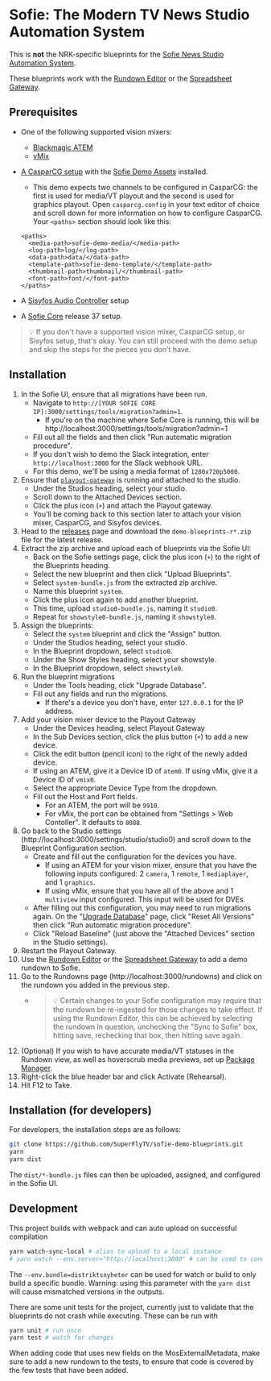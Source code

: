 # Sofie: The Modern TV News Studio Automation System

This is **not** the NRK-specific blueprints for the [Sofie News Studio Automation System](https://github.com/nrkno/Sofie-TV-automation/).

These blueprints work with the [Rundown Editor](https://github.com/SuperFlyTV/sofie-automation-rundown-editor) or the [Spreadsheet Gateway](https://github.com/SuperFlyTV/spreadsheet-gateway).

## Prerequisites

- One of the following supported vision mixers:
  - [Blackmagic ATEM](https://www.blackmagicdesign.com/products/atem)
  - [vMix](https://www.vmix.com/)
- [A CasparCG setup](https://nrkno.github.io/tv-automation-server-core/docs/getting-started/installation/installing-connections-and-additional-hardware/casparcg-server-installation) with the [Sofie Demo Assets](https://superfly.tv/sofie/demo/assets/sofie-demo-assets_v1.1.0.zip) installed.

  - This demo expects two channels to be configured in CasparCG: the first is used for media/VT playout and the second is used for graphics playout. Open `casparcg.config` in your text editor of choice and scroll down for more information on how to configure CasparCG. Your `<paths>` section should look like this:

  ```
  <paths>
  	<media-path>sofie-demo-media/</media-path>
  	<log-path>log/</log-path>
  	<data-path>data/</data-path>
  	<template-path>sofie-demo-template/</template-path>
  	<thumbnail-path>thumbnail/</thumbnail-path>
  	<font-path>font/</font-path>
  </paths>
  ```

- A [Sisyfos Audio Controller](https://github.com/tv2/sisyfos-audio-controller) setup
- A [Sofie Core](https://github.com/nrkno/tv-automation-server-core) release 37 setup.

> 💡 If you don't have a supported vision mixer, CasparCG setup, or Sisyfos setup, that's okay. You can still proceed with the demo setup and skip the steps for the pieces you don't have.

## Installation

1. In the Sofie UI, ensure that all migrations have been run.
   - Navigate to `http://[YOUR SOFIE CORE IP]:3000/settings/tools/migration?admin=1`.
     - If you're on the machine where Sofie Core is running, this will be http://localhost:3000/settings/tools/migration?admin=1
   - Fill out all the fields and then click "Run automatic migration procedure".
   - If you don't wish to demo the Slack integration, enter `http://localhost:3000` for the Slack webhook URL.
   - For this demo, we'll be using a media format of `1280x720p5000`.
1. Ensure that [`playout-gateway`](https://github.com/nrkno/tv-automation-server-core/tree/master/packages/playout-gateway) is running and attached to the studio.
   - Under the Studios heading, select your studio.
   - Scroll down to the Attached Devices section.
   - Click the plus icon (`+`) and attach the Playout gateway.
   - You'll be coming back to this section later to attach your vision mixer, CasparCG, and Sisyfos devices.
1. Head to the [releases](https://github.com/SuperFlyTV/sofie-demo-blueprints/releases) page and download the `demo-blueprints-r*.zip` file for the latest release.
1. Extract the zip archive and upload each of blueprints via the Sofie UI:
   - Back on the Sofie settings page, click the plus icon (`+`) to the right of the Blueprints heading.
   - Select the new blueprint and then click "Upload Blueprints".
   - Select `system-bundle.js` from the extracted zip archive.
   - Name this blueprint `system`.
   - Click the plus icon again to add another blueprint.
   - This time, upload `studio0-bundle.js`, naming it `studio0`.
   - Repeat for `showstyle0-bundle.js`, naming it `showstyle0`.
1. Assign the blueprints:
   - Select the `system` blueprint and click the "Assign" button.
   - Under the Studios heading, select your studio.
   - In the Blueprint dropdown, select `studio0`.
   - Under the Show Styles heading, select your showstyle.
   - In the Blueprint dropdown, select `showstyle0`.
1. Run the blueprint migrations
   - Under the Tools heading, click "Upgrade Database".
   - Fill out any fields and run the migrations.
     - If there's a device you don't have, enter `127.0.0.1` for the IP address.
1. Add your vision mixer device to the Playout Gateway
   - Under the Devices heading, select Playout Gateway
   - In the Sub Devices section, click the plus button (`+`) to add a new device.
   - Click the edit button (pencil icon) to the right of the newly added device.
   - If using an ATEM, give it a Device ID of `atem0`. If using vMix, give it a Device ID of `vmix0`.
   - Select the appropriate Device Type from the dropdown.
   - Fill out the Host and Port fields.
     - For an ATEM, the port will be `9910`.
     - For vMix, the port can be obtained from "Settings > Web Contoller". It defaults to `8088`.
1. Go back to the Studio settings (http://localhost:3000/settings/studio/studio0) and scroll down to the Blueprint Configuration section.
   - Create and fill out the configuration for the devices you have.
     - If using an ATEM for your vision mixer, ensure that you have the following inputs configured: 2 `camera`, 1 `remote`, 1 `mediaplayer`, and 1 `graphics`.
     - If using vMix, ensure that you have all of the above and 1 `multiview` input configured. This input will be used for DVEs.
   - After filling out this configuration, you may need to run migrations again. On the "[Upgrade Database](http://localhost:3000/settings/tools/migration)" page, click "Reset All Versions" then click "Run automatic migration procedure".
   - Click "Reload Baseline" (just above the "Attached Devices" section in the Studio settings).
1. Restart the Playout Gateway.
1. Use the [Rundown Editor](https://github.com/SuperFlyTV/sofie-automation-rundown-editor) or the [Spreadsheet Gateway](https://github.com/SuperFlyTV/spreadsheet-gateway) to add a demo rundown to Sofie.
1. Go to the Rundowns page (http://localhost:3000/rundowns) and click on the rundown you added in the previous step.
   - > 💡 Certain changes to your Sofie configuration may require that the rundown be re-ingested for those changes to take effect. If using the Rundown Editor, this can be achieved by selecting the rundown in question, unchecking the "Sync to Sofie" box, hitting save, rechecking that box, then hitting save again.
1. (Optional) If you wish to have accurate media/VT statuses in the Rundown view, as well as hoverscrub media previews, set up [Package Manager](https://nrkno.github.io/sofie-core/docs/getting-started/installation/installing-package-manager/).
1. Right-click the blue header bar and click Activate (Rehearsal).
1. Hit F12 to Take.

## Installation (for developers)

For developers, the installation steps are as follows:

```sh
git clone https://github.com/SuperFlyTV/sofie-demo-blueprints.git
yarn
yarn dist
```

The `dist/*-bundle.js` files can then be uploaded, assigned, and configured in the Sofie UI.

## Development

This project builds with webpack and can auto upload on successful compilation

```sh
yarn watch-sync-local # alias to upload to a local instance
# yarn watch --env.server="http://localhost:3000" # can be used to connect to upload to a remote sofie instance
```

The `--env.bundle=distriktsnyheter` can be used for watch or build to only build a specific bundle. Warning: using this parameter with the `yarn dist` will cause mismatched versions in the outputs.

There are some unit tests for the project, currently just to validate that the blueprints do not crash while executing.
These can be run with

```sh
yarn unit # run once
yarn test # watch for changes
```

When adding code that uses new fields on the MosExternalMetadata, make sure to add a new rundown to the tests, to ensure that code is covered by the few tests that have been added.
